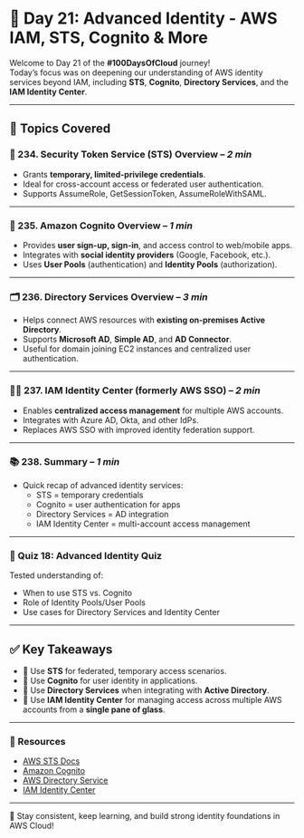 # 📅 Day 21: Advanced Identity - AWS IAM, STS, Cognito & More

Welcome to Day 21 of the **#100DaysOfCloud** journey!  
Today’s focus was on deepening our understanding of AWS identity services beyond IAM, including **STS**, **Cognito**, **Directory Services**, and the **IAM Identity Center**.

---

## 🎯 Topics Covered

### 🔐 234. Security Token Service (STS) Overview – *2 min*
- Grants **temporary, limited-privilege credentials**.
- Ideal for cross-account access or federated user authentication.
- Supports AssumeRole, GetSessionToken, AssumeRoleWithSAML.

---

### 👥 235. Amazon Cognito Overview – *1 min*
- Provides **user sign-up, sign-in**, and access control to web/mobile apps.
- Integrates with **social identity providers** (Google, Facebook, etc.).
- Uses **User Pools** (authentication) and **Identity Pools** (authorization).

---

### 🗂 236. Directory Services Overview – *3 min*
- Helps connect AWS resources with **existing on-premises Active Directory**.
- Supports **Microsoft AD**, **Simple AD**, and **AD Connector**.
- Useful for domain joining EC2 instances and centralized user authentication.

---

### 🧑‍💼 237. IAM Identity Center (formerly AWS SSO) – *2 min*
- Enables **centralized access management** for multiple AWS accounts.
- Integrates with Azure AD, Okta, and other IdPs.
- Replaces AWS SSO with improved identity federation support.

---

### 📚 238. Summary – *1 min*
- Quick recap of advanced identity services:
  - STS = temporary credentials
  - Cognito = user authentication for apps
  - Directory Services = AD integration
  - IAM Identity Center = multi-account access management

---

### 📝 Quiz 18: Advanced Identity Quiz
Tested understanding of:
- When to use STS vs. Cognito
- Role of Identity Pools/User Pools
- Use cases for Directory Services and Identity Center

---

## ✅ Key Takeaways

- 🔐 Use **STS** for federated, temporary access scenarios.
- 📲 Use **Cognito** for user identity in applications.
- 🧩 Use **Directory Services** when integrating with **Active Directory**.
- 🏢 Use **IAM Identity Center** for managing access across multiple AWS accounts from a **single pane of glass**.

---

### 🔗 Resources

- [AWS STS Docs](https://docs.aws.amazon.com/STS/latest/APIReference/Welcome.html)  
- [Amazon Cognito](https://aws.amazon.com/cognito/)  
- [AWS Directory Service](https://aws.amazon.com/directory-service/)  
- [IAM Identity Center](https://docs.aws.amazon.com/singlesignon/latest/userguide/what-is.html)

---

🔁 Stay consistent, keep learning, and build strong identity foundations in AWS Cloud!

